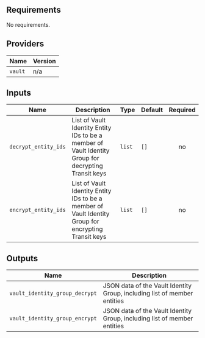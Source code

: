 ## Requirements

No requirements.

## Providers

| Name | Version |
|------|---------|
| `vault` | n/a |

## Inputs

| Name | Description | Type | Default | Required |
|------|-------------|------|---------|:--------:|
| `decrypt_entity_ids` | List of Vault Identity Entity IDs to be a member of Vault Identity Group for decrypting Transit keys | `list` | `[]` | no |
| `encrypt_entity_ids` | List of Vault Identity Entity IDs to be a member of Vault Identity Group for encrypting Transit keys | `list` | `[]` | no |

## Outputs

| Name | Description |
|------|-------------|
| `vault_identity_group_decrypt` | JSON data of the Vault Identity Group, including list of member entities |
| `vault_identity_group_encrypt` | JSON data of the Vault Identity Group, including list of member entities |
